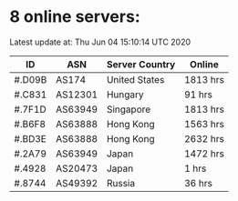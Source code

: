# 8 online servers:

Latest update at: Thu Jun 04 15:10:14 UTC 2020

| ID | ASN | Server Country | Online |
| -- | --- | -------------- | ------ |
| #.D09B | AS174 | United States | 1813 hrs |
| #.C831 | AS12301 | Hungary | 91 hrs |
| #.7F1D | AS63949 | Singapore | 1813 hrs |
| #.B6F8 | AS63888 | Hong Kong | 1563 hrs |
| #.BD3E | AS63888 | Hong Kong | 2632 hrs |
| #.2A79 | AS63949 | Japan | 1472 hrs |
| #.4928 | AS20473 | Japan | 1 hrs |
| #.8744 | AS49392 | Russia | 36 hrs |

